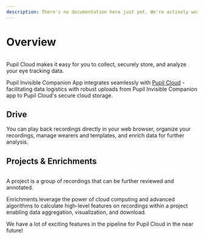 ```yaml
---
description: There's no documentation here just yet. We're actively working on this, and will have something online soon.
---
```


# Overview 

<div class="pb-4" style="display:flex;justify-content:center;">
  <v-img
    :src="require('../media/cloud/cloud-capture-store-analyze.jpg')"
    max-width=80%
  >
  </v-img>
</div>

Pupil Cloud makes it easy for you to collect, securely store, and analyze your eye tracking data. 

Pupil Invisible Companion App integrates seamlessly with [Pupil Cloud](https://cloud.pupil-labs.com "Pupil Cloud - Eye tracking data storage, visualzation, and analysis - Pupil Labs") - facilitating data logistics with robust uploads from Pupil Invisible Companion app to Pupil Cloud's secure cloud storage. 

## Drive
You can play back recordings directly in your web browser, organize your recordings, manage wearers and templates, and enrich data for further analysis.

## Projects & Enrichments

<div class="pb-4" style="display:flex;justify-content:center;">
  <v-img
    :src="require('../media/cloud/cloud-enrichments-illustration.jpg')"
    max-width=80%
  >
  </v-img>
</div>

A project is a group of recordings that can be further reviewed and annotated. 

Enrichments leverage the power of cloud computing and advanced algorithms to calculate high-level features on recordings within a project enabling data aggregation, visualization, and download.

We have a lot of exciting features in the pipeline for Pupil Cloud in the near future!